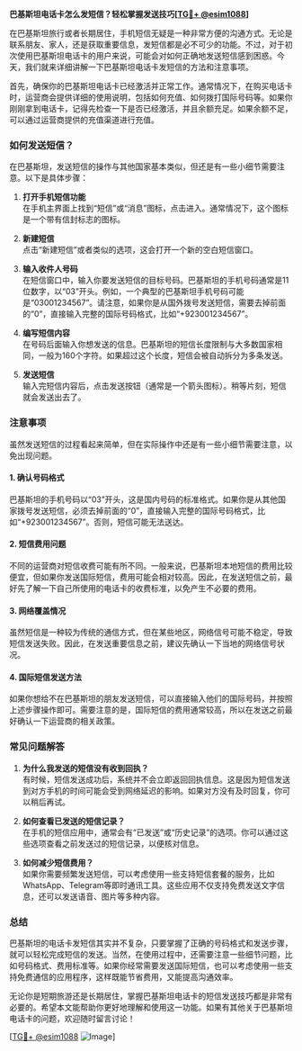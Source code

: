 **巴基斯坦电话卡怎么发短信？轻松掌握发送技巧[[TG💪+ @esim1088](https://t.me/s/esim1088)]**

在巴基斯坦旅行或者长期居住，手机短信无疑是一种非常方便的沟通方式。无论是联系朋友、家人，还是获取重要信息，发短信都是必不可少的功能。不过，对于初次使用巴基斯坦电话卡的用户来说，可能会对如何正确地发送短信感到困惑。今天，我们就来详细讲解一下巴基斯坦电话卡发短信的方法和注意事项。

首先，确保你的巴基斯坦电话卡已经激活并正常工作。通常情况下，在购买电话卡时，运营商会提供详细的使用说明，包括如何充值、如何拨打国际号码等。如果你刚刚拿到电话卡，记得先检查一下是否已经激活，并且余额充足。如果余额不足，可以通过运营商提供的充值渠道进行充值。

### 如何发送短信？

在巴基斯坦，发送短信的操作与其他国家基本类似，但还是有一些小细节需要注意。以下是具体步骤：

1. **打开手机短信功能**  
   在手机主界面上找到“短信”或“消息”图标，点击进入。通常情况下，这个图标是一个带有信封标志的图标。

2. **新建短信**  
   点击“新建短信”或者类似的选项，这会打开一个新的空白短信窗口。

3. **输入收件人号码**  
   在短信窗口中，输入你要发送短信的目标号码。巴基斯坦的手机号码通常是11位数字，以“03”开头。例如，一个典型的巴基斯坦手机号码可能是“03001234567”。请注意，如果你是从国外拨号发送短信，需要去掉前面的“0”，直接输入完整的国际号码格式，比如“+923001234567”。

4. **编写短信内容**  
   在号码后面输入你想发送的信息。巴基斯坦的短信长度限制与大多数国家相同，一般为160个字符。如果超过这个长度，短信会被自动拆分为多条发送。

5. **发送短信**  
   输入完短信内容后，点击发送按钮（通常是一个箭头图标）。稍等片刻，短信就会发送出去了。

### 注意事项

虽然发送短信的过程看起来简单，但在实际操作中还是有一些小细节需要注意，以免出现问题。

#### 1. 确认号码格式  
巴基斯坦的手机号码以“03”开头，这是国内号码的标准格式。如果你是从其他国家拨号发送短信，必须去掉前面的“0”，直接输入完整的国际号码格式，比如“+923001234567”。否则，短信可能无法送达。

#### 2. 短信费用问题  
不同的运营商对短信收费可能有所不同。一般来说，巴基斯坦本地短信的费用比较便宜，但如果你发送国际短信，费用可能会相对较高。因此，在发送短信之前，最好先了解一下自己所使用的电话卡的收费标准，以免产生不必要的费用。

#### 3. 网络覆盖情况  
虽然短信是一种较为传统的通信方式，但在某些地区，网络信号可能不稳定，导致短信发送失败。因此，在发送重要信息之前，建议先确认一下当地的网络信号状况。

#### 4. 国际短信发送方法  
如果你想给不在巴基斯坦的朋友发送短信，可以直接输入他们的国际号码，并按照上述步骤操作即可。需要注意的是，国际短信的费用通常较高，所以在发送之前最好确认一下运营商的相关政策。

### 常见问题解答

1. **为什么我发送的短信没有收到回执？**  
   有时候，短信发送成功后，系统并不会立即返回回执信息。这是因为短信发送到对方手机的时间可能会受到网络延迟的影响。如果对方没有及时回复，你可以稍后再试。

2. **如何查看已发送的短信记录？**  
   在手机的短信应用中，通常会有“已发送”或“历史记录”的选项。你可以通过这些选项查看之前发送过的短信记录，以便核对信息。

3. **如何减少短信费用？**  
   如果你需要频繁发送短信，可以考虑使用一些支持短信套餐的服务，比如WhatsApp、Telegram等即时通讯工具。这些应用不仅支持免费发送文字信息，还可以发送语音、图片等多种内容。

### 总结

巴基斯坦的电话卡发短信其实并不复杂，只要掌握了正确的号码格式和发送步骤，就可以轻松完成短信的发送。当然，在使用过程中，还需要注意一些细节问题，比如号码格式、费用标准等。如果你经常需要发送国际短信，也可以考虑使用一些支持免费通信的应用程序，这样既能节省费用，又能提高沟通效率。

无论你是短期旅游还是长期居住，掌握巴基斯坦电话卡的短信发送技巧都是非常有必要的。希望本文能帮助你更好地理解和使用这一功能。如果有其他关于巴基斯坦电话卡的问题，欢迎随时留言讨论！

[[TG💪+ @esim1088](https://t.me/s/esim1088) ![Image](https://i.postimg.cc/4NQfJmqS/Snipaste-2025-05-13-00-14-12.png)]